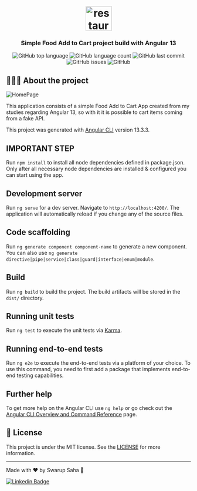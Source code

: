 <h1 align="center">
	<img alt="restaurent logo" src="https://img.icons8.com/external-kosonicon-flat-kosonicon/64/undefined/external-restaurant-airport-kosonicon-flat-kosonicon.png" height="67px" width="71px" />
</h1>
<h3 align="center">
  Simple Food Add to Cart project build with Angular 13
</h3>
<p align="center">
  <img alt="GitHub top language" src="https://img.shields.io/github/languages/top/swarup1996saha/Angular-Food-App">

  <img alt="GitHub language count" src="https://img.shields.io/github/languages/count/swarup1996saha/Angular-Food-App">

  <img alt="GitHub last commit" src="https://img.shields.io/github/last-commit/swarup1996saha/Angular-Food-App">

  <img alt="GitHub issues" src="https://img.shields.io/github/issues/swarup1996saha/Angular-Food-App">
  
  <img alt="GitHub" src="https://img.shields.io/github/license/swarup1996saha/Angular-Food-App">
</p>

## 👨🏻‍💻 About the project

![HomePage](https://github.com/swarup1996saha/Angular-Food-App/blob/master/src/assets/foodmine.gif)
<br> 

<p>This application consists of a simple Food Add to Cart App created from my studies regarding Angular 13, so with it it is possible to cart items coming from a fake API.</p>

This project was generated with [Angular CLI](https://github.com/angular/angular-cli) version 13.3.3.

## IMPORTANT STEP

Run `npm install` to install all node dependencies defined in package.json. Only after all necessary node dependencies are installed & configured you can start using the app.

## Development server

Run `ng serve` for a dev server. Navigate to `http://localhost:4200/`. The application will automatically reload if you change any of the source files.

## Code scaffolding

Run `ng generate component component-name` to generate a new component. You can also use `ng generate directive|pipe|service|class|guard|interface|enum|module`.

## Build

Run `ng build` to build the project. The build artifacts will be stored in the `dist/` directory.

## Running unit tests

Run `ng test` to execute the unit tests via [Karma](https://karma-runner.github.io).

## Running end-to-end tests

Run `ng e2e` to execute the end-to-end tests via a platform of your choice. To use this command, you need to first add a package that implements end-to-end testing capabilities.

## Further help

To get more help on the Angular CLI use `ng help` or go check out the [Angular CLI Overview and Command Reference](https://angular.io/cli) page.

## 📝  License

This project is under the MIT license. See the [LICENSE](https://github.com/swarup1996saha/Angular-Food-App/blob/master/LICENSE) for more information.

---
Made with ♥ by Swarup Saha :wave:

[![Linkedin Badge](https://img.shields.io/badge/Swarup_Saha-follow%20on%20linkedin-blue?style=for-the-badge&logo=linkedin)](https://www.linkedin.com/in/swarup-saha-b186b316a/)
